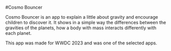 #Cosmo Bouncer

Cosmo Bouncer is an app to explain a little about gravity and encourage children to discover it. It shows in a simple way the differences between the gravities of the planets, how a body with mass interacts differently with each planet.

This app was made for WWDC 2023 and was one of the selected apps.
